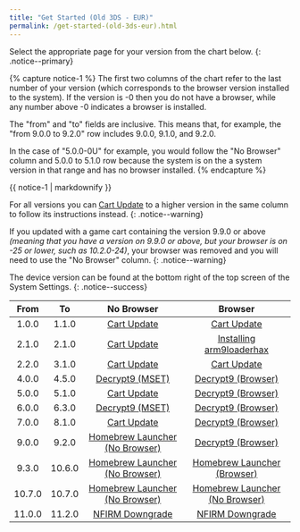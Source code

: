 ```yaml
---
title: "Get Started (Old 3DS - EUR)"
permalink: /get-started-(old-3ds-eur).html
---
```


Select the appropriate page for your version from the chart below.
{: .notice--primary}

{% capture notice-1 %}
The first two columns of the chart refer to the last number of your version (which corresponds to the browser version installed to the system). If the version is -0 then you do not have a browser, while any number above -0 indicates a browser is installed.

The "from" and "to" fields are inclusive. This means that, for example, the "from 9.0.0 to 9.2.0" row includes 9.0.0, 9.1.0, and 9.2.0.

In the case of "5.0.0-0U" for example, you would follow the "No Browser" column and 5.0.0 to 5.1.0 row because the system is on the a system version in that range and has no browser installed.
{% endcapture %}

<div class="notice--info">{{ notice-1 | markdownify }}</div>

For all versions you can [Cart Update](cart-update) to a higher version in the same column to follow its instructions instead.
{: .notice--warning}

If you updated with a game cart containing the version 9.9.0 or above *(meaning that you have a version on 9.9.0 or above, but your browser is on -25 or lower, such as 10.2.0-24)*, your browser was removed and you will need to use the "No Browser" column.
{: .notice--warning}

The device version can be found at the bottom right of the top screen of the System Settings.
{: .notice--success}

| From | To | No Browser | Browser |
|:-:|:-:|:-:|:-:|
| 1.0.0 | 1.1.0 | [Cart Update](cart-update) | [Cart Update](cart-update) |
| 2.1.0 | 2.1.0 | [Cart Update](cart-update) | [Installing arm9loaderhax](installing-arm9loaderhax)|
| 2.2.0 | 3.1.0 | [Cart Update](cart-update)  | [Cart Update](cart-update) |
| 4.0.0 | 4.5.0 | [Decrypt9 (MSET)](decrypt9-(mset)) | [Decrypt9 (Browser)](decrypt9-(browser)) |
| 5.0.0 | 5.1.0 | [Cart Update](cart-update) | [Decrypt9 (Browser)](decrypt9-(browser)) |
| 6.0.0 | 6.3.0 | [Decrypt9 (MSET)](decrypt9-(mset)) | [Decrypt9 (Browser)](decrypt9-(browser)) |
| 7.0.0 | 8.1.0 | [Cart Update](cart-update) | [Decrypt9 (Browser)](decrypt9-(browser)) |
| 9.0.0 | 9.2.0 | [Homebrew Launcher (No Browser)](homebrew-launcher-(no-browser)) | [Decrypt9 (Browser)](decrypt9-(browser)) |
| 9.3.0 | 10.6.0 | [Homebrew Launcher (No Browser)](homebrew-launcher-(no-browser)) | [Homebrew Launcher (Browser)](homebrew-launcher-(browser)) |
| 10.7.0 | 10.7.0 | [Homebrew Launcher (No Browser)](homebrew-launcher-(no-browser))| [Homebrew Launcher (No Browser)](homebrew-launcher-(no-browser))|
| 11.0.0 | 11.2.0 | [NFIRM Downgrade](nfirm-downgrade) | [NFIRM Downgrade](nfirm-downgrade) |
